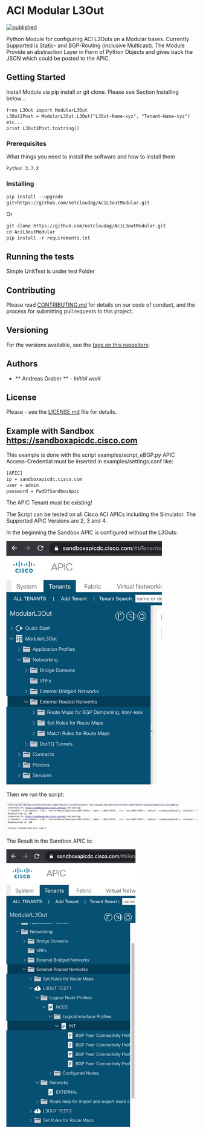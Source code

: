 # ACI Modular L3Out

[![published](https://static.production.devnetcloud.com/codeexchange/assets/images/devnet-published.svg)](https://developer.cisco.com/codeexchange/github/repo/netcloudag/AciL3outModular)

Python Module for configuring ACI L3Outs on a Modular bases.
Currently Supported is Static- and BGP-Routing (inclusive Multicast). 
The Module Provide an abstraction Layer in Form of Python Objects and gives back 
the JSON which could be posted to the APIC.

## Getting Started

Install Module via pip install or git clone. Please see Section Installing below...

```
from L3Out import ModularL3Out
L3Out2Post = ModularL3Out.L3Out("L3Out-Name-xyz", "Tenant-Name-xyz")
etc...
print L3Out2Post.tostring()
```

### Prerequisites

What things you need to install the software and how to install them

```
Python 3.7.X
```

### Installing

```
pip install --upgrade git+https://github.com/netcloudag/AciL3outModular.git
```

Or

```
git clone https://github.com/netcloudag/AciL3outModular.git
cd AciL3outModular
pip install -r requirements.txt
```

## Running the tests

Simple UnitTest is under test Folder

## Contributing

Please read [CONTRIBUTING.md](https://github.com/netcloudag/AciL3outModular/blob/master/CONTRIBUTING.md) for details on our code 
of conduct, and the process for submitting pull requests to this project.

## Versioning

For the versions available, see the [tags on this repository](https://github.com/netcloudag/AciL3outModular/tags). 

## Authors

* ** Andreas Graber ** - *Initial work*

## License

Please - see the [LICENSE.md](https://github.com/netcloudag/AciL3outModular/blob/master/LICENSE.md) file for details. 


## Example with Sandbox https://sandboxapicdc.cisco.com

This example is done with the script examples/script_eBGP.py
APIC Access-Credential must be inserted in examples/settings.conf like:

```
[APIC]
ip = sandboxapicdc.cisco.com
user = admin
password = PwdOfSandboxApic
```

The APIC Tenant must be existing!

The Script can be tested on all Cisco ACI APICs including the Simulator. The Supported APIC Versions are 2, 3 and 4.

In the beginning the Sandbox APIC is configured without the L3Outs:

![Fabric Tenant](/docs/images/clean_fabric.jpg)

Then we run the script:

![Script Output](/docs/images/script_run.jpg)

The Result in the Sandbox APIC is:

![L3Out posted](/docs/images/after_post.jpg)




